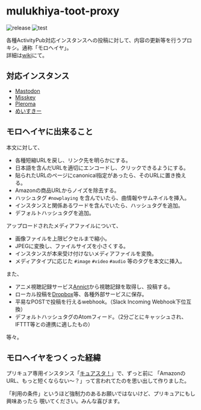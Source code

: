 # mulukhiya-toot-proxy

![release](https://img.shields.io/github/v/release/pooza/mulukhiya-toot-proxy.svg)
![test](https://github.com/pooza/mulukhiya-toot-proxy/workflows/test/badge.svg)

各種ActivityPub対応インスタンスへの投稿に対して、内容の更新等を行うプロキシ。通称「モロヘイヤ」。  
詳細は[wiki](https://github.com/pooza/mulukhiya-toot-proxy/wiki)にて。

## 対応インスタンス
- [Mastodon](https://github.com/tootsuite/mastodon)
- [Misskey](https://github.com/syuilo/misskey)
- [Pleroma](https://git.pleroma.social/pleroma/pleroma)
- [めいすきー](https://github.com/mei23/misskey)

## モロヘイヤに出来ること

本文に対して、

- 各種短縮URLを戻し、リンク先を明らかにする。
- 日本語を含んだURLを適切にエンコードし、クリックできるようにする。
- 貼られたURLのページにcanonical指定があったら、そのURLに置き換える。
- Amazonの商品URLからノイズを除去する。
- ハッシュタグ `#nowplaying` を含んでいたら、曲情報やサムネイルを挿入。
- インスタンスと関係あるワードを含んでいたら、ハッシュタグを追加。
- デフォルトハッシュタグを追加。

アップロードされたメディアファイルについて、

- 画像ファイルを上限ピクセルまで縮小。
- JPEGに変換し、ファイルサイズを小さくする。
- インスタンスが本来受け付けないメディアファイルを変換。
- メディアタイプに応じた `#image` `#video` `#audio` 等のタグを本文に挿入。

また、

- アニメ視聴記録サービス[Annict](https://annict.jp/)から視聴記録を取得し、投稿する。
- ローカル投稿を[Dropbox](https://dropbox.com/)等、各種外部サービスに保存。
- 平易なPOSTで投稿を行えるwebhook。（Slack Incoming Webhook下位互換）
- デフォルトハッシュタグのAtomフィード。（2分ごとにキャッシュされ、IFTTT等との連携に適したもの）

等々。

## モロヘイヤをつくった経緯

プリキュア専用インスタンス「[キュアスタ！](https://precure.ml)」で、ずっと前に
「AmazonのURL、もっと短くならない〜？」って言われてたのを思い出して作りました。

「利用の条件」というほど強制力のあるお願いではないけど、プリキュアにもし興味あったら
覗いてください。みんな喜びます。
